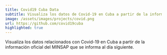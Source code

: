 ```yaml
---
title: Covid19 Cuba Data
subtitle: Visualiza los datos de Covid-19 en Cuba a partir de la información oficial del MINSAP.
image: /assets/images/projects/covid.png
url: https://github.com/covid19cuba
highlighted: true
---
```


Visualiza los datos relacionados con Covid-19 en Cuba a partir de la información oficial del MINSAP que se informa al día siguiente.
